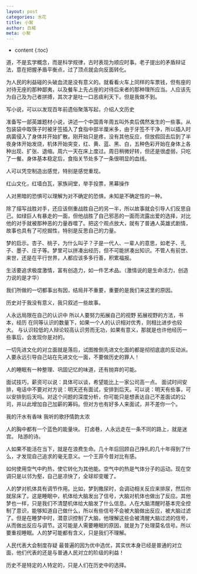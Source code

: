 ```yaml
---
layout: post
categories: 水花
title: 小絮
author: 白楊
meta: 小絮
---
```

* content
{:toc}


道，不是玄学概念，而是科学规律，古时表现为顺应时事。老子提出的矛盾辩证法，意在把握矛盾平衡点，过了顶点就会向反面转化。


为人民的利益碰的头破血流是没有意义的。就看看火车上同样的车票钱，但有座的对待无座的那种鄙夷，以及餐车上先占座的对待后来者的那种理所应当。人应该先为自己及为己者拼搏，其次才是吐一口恶痰利天下。但是我做不到。

写小说，可以以发现百年前遗俗聚落写起，介绍人文历史


准备写一部英雄题材小说，讲述一个中国青年周五叫外卖后偶然发生的一些事。从包装袋中取筷子时被牙签插入了食指中部半厘米多，由于牙签不干净，所以插入时病菌侵入了身体并开始扩散。刚开始只是疼，没有其他反应，但放假回去后到了半夜身体开始发烧，机体开始突变，红、黄、蓝、黑、白，五种色彩开始在身体上各种出现、扩张、退缩。周六一天在床上度过。周日稍微好转，但还是很虚弱，只吃了一餐。身体基本稳定后，食指关节处多了一条很明显的血线。


人可以凭空制造出感觉，特别是感觉重现。

红山文化，红墙白瓦，家族祠堂，举手投票，黑幕操作


人对黑暗的恐惧可以理解为对不确定的恐惧，未知是不确定性的一种。


除了描写战胜对手，还应该侧重战胜自己的另一半，所以故事就会引导人们反思自己。如绿巨人有暴走的一面，但他战胜了自己邪恶的一面而流露出爱的选择，对比他的对手就被那种恶的力量吞噬了。把这个观点放大，就有了普通人英雄式剧情，故事也具有了可挖掘性，特别是反思自己的力量。


梦的启示。杏子、桃子，为什么叫子？子是一代人、一辈人的意思，如老子、孔子、墨子、庄子等。梦里可以拼凑出经历，但不可能拼凑出知识。不管人有前世、来世，还是在平行世界，人都应该多多行善，积累福报。


生活要追求极度激情，富有创造力，如一件艺术品。（激情说的是生命活力，创造力说的是才华）


我们所做的一切都事出有因，结局并不重要，重要的是我们来这里的原因。

历史对于我没有意义，我只叙述一些故事。

人永远局限在自己的认识中
所以人要努力拓展自己的视野
拓展视野的方法，书本，经历
在同等认识的数量下，如果一个人的认识相对优秀，则相比进步也较大。
与认识较低的人辩论较高认识劳而无功，如果有意义，那就是也许他经历一些事后，会发现你是对的。

一切先进文化的对立面就是落后，试图推倒先进文化面的都是彻彻底底的反动派。人要永远引导自己站在先进文化一面，不要做历史的罪人！


人的睡眠有一种整理、巩固记忆的味道，还有抛弃的可能。


面试技巧，薪资可以说：具体可以谈，希望能比上一家公司高一点。
面试时间安排，电话中不要对对方说：明天还有面试，安排到后天。可以说：明天有些事，可以安排到后天吗。对这个问题的深度分析，你可能只是想表达自己不差面试的公司，并以此增加自己加薪的筹码。但对方也有好多人来面试，并不差你一个。


我的汗水有香味
我听的歌抒情韵太浓

人的胸中都有一个蓝色的能量块。
打卤巷，人永远走在一条不同的路上，就是迷宫。
陆游的诗。

人如果不能活在当下，就是在浪费生命。几十年后回顾自己挣扎的几十年得到了什么，才发现自己追求的毫无意义。一个王菲今昔对比有感。


如何使用空气中旳热，使它转化为其他能。空气中的热是气体分子的运动。现在空调只是以邻为壑，自己是凉快了，全球却变暖了。



人的梦对机体具有调节作用。比如，梦到撒尿时，会调动相关反应来排尿，然后你就尿床了。这是睡眠中，机体给大脑发出了信号，大脑对机体也做出了反应。其他梦也一样，只是我们不清楚机体给大脑发了什么信息。人在大脑清醒时基本完全控制了意识，能够知道自己做什么，所以有些信号不会被大脑做出反应，被大脑过滤了。但是在睡梦中时，潜意识控制了大脑，他理解这些会被清醒大脑过滤的信号，从而做出反应与调节。这可能是人需要睡眠的原因，就是为了处理莫名信号。所以要重视睡眠。人的梦可能都有含义，只是我们不理解。

人民代表大会制度存疑
最普遍的因为优中选优，其实优本身已经是普通的对立面，他们代表的还是与普通人民对立的阶级的利益！

历史不是特定的人特定的，只是人们在历史中的选择。


